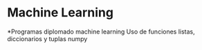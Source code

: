 # Machine Learning
*Programas diplomado machine learning
Uso de funciones listas, diccionarios y tuplas
numpy
